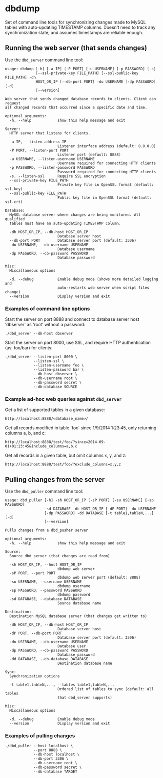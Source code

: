 # dbdump

Set of command line tools for synchronizing changes made to MySQL tables with auto-updating TIMESTAMP columns.
Doesn't need to track any synchronization state, and assumes timestamps are reliable enough.


## Running the web server (that sends changes)

Use the `dbd_server` command line tool:

    usage: dbdump [-h] [-a IP] [-P PORT] [-u USERNAME] [-p PASSWORD] [-s]
                  [--ssl-private-key FILE_PATH] [--ssl-public-key FILE_PATH] -dh
                  HOST_OR_IP [--db-port PORT] -du USERNAME [-dp PASSWORD] [-d]
                  [--version]

    Web server that sends changed database records to clients. Client can request
    all changed records that occurred since a specific date and time.

    optional arguments:
      -h, --help            show this help message and exit

    Server:
      HTTP server that listens for clients.

      -a IP, --listen-address IP
                            Listener interface address (default: 0.0.0.0)
      -P PORT, --listen-port PORT
                            Listener port (default: 8888)
      -u USERNAME, --listen-username USERNAME
                            Username required for connecting HTTP clients
      -p PASSWORD, --listen-password PASSWORD
                            Password required for connecting HTTP clients
      -s, --listen-ssl      Require SSL encryption
      --ssl-private-key FILE_PATH
                            Private key file in OpenSSL format (default: ssl.key)
      --ssl-public-key FILE_PATH
                            Public key file in OpenSSL format (default: ssl.crt)

    Database:
      MySQL database server where changes are being monitored. All qualified
      tables must have an auto-updating TIMESTAMP column.

      -dh HOST_OR_IP, --db-host HOST_OR_IP
                            Database server host
      --db-port PORT        Database server port (default: 3306)
      -du USERNAME, --db-username USERNAME
                            Database username
      -dp PASSWORD, --db-password PASSWORD
                            Database password

    Misc:
      Miscallaneous options

      -d, --debug           Enable debug mode (shows more detailed logging and
                            auto-restarts web server when script files change)
      --version             Display version and exit

### Examples of command line options

Start the server on port 8888 and connect to database server host 'dbserver' as 'root' without a password:

    ./dbd_server --db-host dbserver


Start the server on port 8000, use SSL, and require HTTP authentication (as: foo/bar) for clients:

    ./dbd_server --listen-port 8000 \
                 --listen-ssl \
                 --listen-username foo \
                 --listen-password bar \
                 --db-host dbserver \
                 --db-username root \
                 --db-password secret \
                 --db-database SOURCE


### Example ad-hoc web queries against `dbd_server`

Get a list of supported tables in a given database:

    http://localhost:8888/<database_name>/


Get all records modified in table 'foo' since 1/9/2014 1:23:45, only returning columns a, b, and c:

    http://localhost:8888/test/foo/?since=2014-09-01+01:23:45&include_columns=a,b,c


Get all records in a given table, but omit columns x, y, and z:

    http://localhost:8888/test/foo/?exclude_columns=x,y,z


## Pulling changes from the server

Use the `dbd_puller` command line tool:

    usage: dbd_puller [-h] -sh HOST_OR_IP [-sP PORT] [-su USERNAME] [-sp PASSWORD]
                      -sd DATABASE -dh HOST_OR_IP [-dP PORT] -du USERNAME
                      [-dp PASSWORD] -dd DATABASE [-t table1,tableN,...] [-d]
                      [--version]

    Pulls changes from a dbd_pusher server

    optional arguments:
      -h, --help            show this help message and exit

    Source:
      Source dbd_server (that changes are read from)

      -sh HOST_OR_IP, --host HOST_OR_IP
                            dbdump web server
      -sP PORT, --port PORT
                            dbdump web server port (default: 8888)
      -su USERNAME, --username USERNAME
                            dbdump username
      -sp PASSWORD, --password PASSWORD
                            dbdump password
      -sd DATABASE, --database DATABASE
                            Source database name

    Destination:
      Destination MySQL database server (that changes get written to)

      -dh HOST_OR_IP, --db-host HOST_OR_IP
                            Database server host
      -dP PORT, --db-port PORT
                            Database server port (default: 3306)
      -du USERNAME, --db-username USERNAME
                            Database user
      -dp PASSWORD, --db-password PASSWORD
                            Database password
      -dd DATABASE, --db-database DATABASE
                            Destination database name

    Sync:
      Synchronization options

      -t table1,tableN,..., --tables table1,tableN,...
                            Ordered list of tables to sync (default: all tables
                            that dbd_server supports)

    Misc:
      Miscallaneous options

      -d, --debug           Enable debug mode
      --version             Display version and exit

### Examples of pulling changes

    ./dbd_puller --host localhost \
                 --port 8888 \
                 --db-host localhost \
                 --db-port 3306 \
                 --db-username root \
                 --db-password secret \
                 --db-database TARGET
